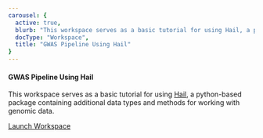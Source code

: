 ```yaml
---
carousel: {
  active: true,
  blurb: "This workspace serves as a basic tutorial for using Hail, a python-based package containing additional data types and methods for working with genomic data.",
  docType: "Workspace",
  title: "GWAS Pipeline Using Hail"
}
---
```

#### GWAS Pipeline Using Hail

This workspace serves as a basic tutorial for using [Hail](https://hail.is), a python-based package containing additional data types and methods for working with genomic data.

<go-arrow>[Launch Workspace](https://anvil.terra.bio/#workspaces/help-gatk/Hail-Notebook-Tutorials)</go-arrow>

